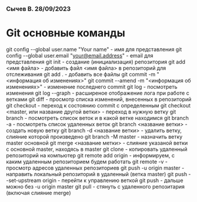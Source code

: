### Cычeв B. 28/09/2023
#
# **Git основные команды**

git config --global user.name "Your name" - имя для представления
git config --global user.email "your@email.address" - email для представления
git init - создание (инициализация) репозитория
git add <имя файла> - добавить файл <имя файла> в репозиторий для отслеживания
git add . - добавить все файлы
git commit -m "<информация об изменениях>"
git commit --amend -m "<информация об изменениях>" - изменение последнего commit
git log - посмотреть изменения
git log --graph - расширеное отображение лога при работе с ветками
git diff -  просмотр списка изменений, внесенных в репозиторий
git checkout <ID> - переход к состоянию commit c определенным <ID>
git checkout <master, или название другой ветки> - переход в нужную ветку
git branch - посмотреть список веток и в какой ветке находимся
git branch -a - посмотреть список удаленных веток
git branch <название ветки> - создать новую ветку
git branch -d <название ветки> - удалить ветку, слияние которой произведено
git branch -M master - назначить ветку master основной
git merge <название метки> - слияние указаной ветки с основной master, находясь в master
git clone <internet address> - копировать удаленный репозиторий на компьютер
git remote add origin <internet address> - информируем, c каким удаленным репозиторием будем работать
git remote -v - просмотр адресов удаленных репозиториев
git push -u origin master - направить локальный репозиторий в удаленный (ветка master)
git push --set-upstream origin <branch> - перейти к управлению веткой <branch>
git push - дальше можно без -u origin master 
git pull - стянуть с удаленного репозитария (включая слияние merge)